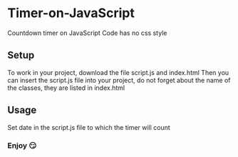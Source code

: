 # Timer-on-JavaScript
Countdown timer on JavaScript
Code has no css style

## Setup
To work in your project, download the file script.js and index.html
Then you can insert the script.js file into your project, do not forget about the name of the classes, they are listed in index.html

## Usage
Set date in the script.js file to which the timer will count

### Enjoy :smirk:
